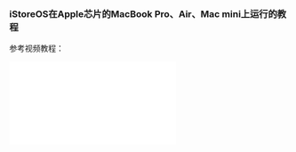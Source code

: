 ### iStoreOS在Apple芯片的MacBook Pro、Air、Mac mini上运行的教程

参考视频教程：

<iframe src="//player.bilibili.com/player.html?bvid=BV16fKWeGE6j&page=1" scrolling="no" border="0" frameborder="no" framespacing="0" allowfullscreen="true"> </iframe>